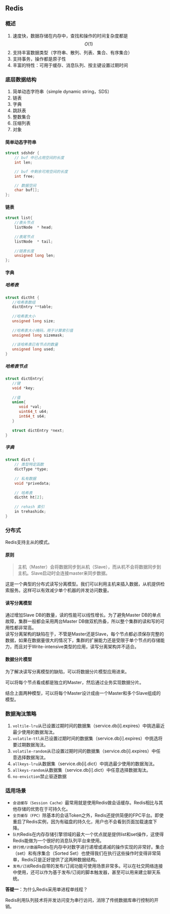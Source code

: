 ## Redis

### 概述

1. 速度快，数据存储在内存中，查找和操作的时间复杂度都是$$O(1)$$
2. 支持丰富数据类型（字符串、散列、列表、集合、有序集合）
3. 支持事务，操作都是原子性
4. 丰富的特性：可用于缓存、消息队列、按主键设置过期时间

### 底层数据结构

1. 简单动态字符串（simple dynamic string，SDS）
2. 链表
3. 字典
4. 跳跃表
5. 整数集合
6. 压缩列表
7. 对象

#### 简单动态字符串

```c
struct sdshdr {
    // buf 中已占用空间的长度
    int len;

    // buf 中剩余可用空间的长度
    int free;

    // 数据空间  
    char buf[];
};
```

#### 链表

```c
struct list{
    //表头节点
    listNode  * head;
    
    //表尾节点
    listNode  * tail;
    
    //链表长度
    unsigned long len;
};
```

#### 字典

##### 哈希表

```c
struct dictht {
   //哈希表数组
   dictEntry **table;
   
   //哈希表大小
   unsigned long size;
   
   //哈希表大小掩码，用于计算索引值
   unsigned long sizemask;
   
   //该哈希表已有节点的数量
   unsigned long used;
}
```

##### 哈希表节点

```c
struct dictEntry{
   //键
   void *key;
   
   //值
   union{
      void *val;
      uint64_t u64;
      int64_t s64;
   }
   
   struct dictEntry *next;
}
```

##### 字典

```c
struct dict {
    // 类型特定函数
    dictType *type;
    
    // 私有数据
    void *privedata;
    
    // 哈希表
    dictht ht[2];
    
    // rehash 索引
    in trehashidx;
}
```

### 分布式

Redis支持主从的模式。

#### 原则

> 主机（Master）会将数据同步到从机（Slave），而从机不会将数据同步到主机。Slave启动时会连接master来同步数据。

这是一个典型的分布式读写分离模型。我们可以利用主机来插入数据，从机提供检索服务。这样可以有效减少单个机器的并发访问数量。

#### 读写分离模型

通过增加Slave DB的数量，读的性能可以线性增长。为了避免Master DB的单点故障，集群一般都会采用两台Master DB做双机热备，所以整个集群的读和写的可用性都非常高。   
读写分离架构的缺陷在于，不管是Master还是Slave，每个节点都必须保存完整的数据，如果在数据量很大的情况下，集群的扩展能力还是受限于单个节点的存储能力，而且对于Write-intensive类型的应用，读写分离架构并不适合。

#### 数据分片模型

为了解决读写分离模型的缺陷，可以将数据分片模型应用进来。

可以将每个节点看成都是独立的Master，然后通过业务实现数据分片。

结合上面两种模型，可以将每个Master设计成由一个Master和多个Slave组成的模型。

### 数据淘汰策略

1. `voltile-lru`从已设置过期时间的数据集（service.db\[i\].expires）中挑选最近最少使用的数据淘汰。
2. `volatile-ttl`从已设置过期时间的数据集（service.db\[i\].expires）中挑选将要过期数据淘汰。
3. `volatile-random`从已设置过期时间的数据集（service.db\[i\].expires）中任意选择数据淘汰。
4. `allkeys-lru`从数据集（service.db\[i\].dict）中挑选最少使用的数据淘汰。
5. `allkeys-random`从数据集（service.db\[i\].dict）中任意选择数据淘汰。
6. `no-enviction`禁止驱逐数据

### 适用场景

* `会话缓存（Session Cache）`最常用就是使用Redis做会话缓存。Redis相比与其他存储的优势在于可持久化。
* `全页缓存（FPC）`除基本的会话Token之外，Redis还提供简便的FPC平台。即使重启了Redis实例，因为有磁盘的持久化，用户也不会看到页面加载速度下降。
* `队列`Redis在内存存储引擎领域的最大一个优点就是提供list和set操作，这使得Redis能做为一个很好的消息队列平台来使用。
* `排行榜/计数器`Redis在内存中对数字进行递增或递减的操作实现的非常好。集合（set）和有序集合（Sorted Set）也使得我们在执行这些操作时变得非常简单，Redis只是正好提供了这两种数据结构。
* `发布/订阅`Redis自带的发布/订阅功能可使用场景非常多。可以在社交网络连接中使用，还可以作为基于发布/订阅的脚本触发器，甚至可以用来建立聊天系统。

**答疑一**：为什么Redis采用单进程单线程？

Redis利用队列技术将并发访问变为串行访问，消除了传统数据库串行控制的开销。

